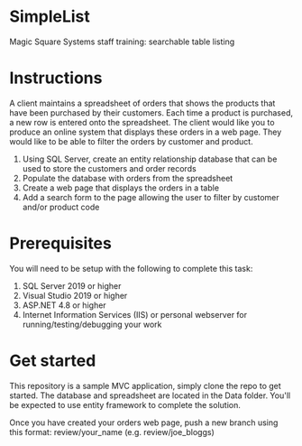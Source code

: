 # SimpleList
Magic Square Systems staff training: searchable table listing

# Instructions
A client maintains a spreadsheet of orders that shows the products that have been purchased by their customers. Each time a product is purchased, a new row is entered onto the spreadsheet. The client would like you to produce an online system that displays these orders in a web page. They would like to be able to filter the orders by customer and product.

1. Using SQL Server, create an entity relationship database that can be used to store the customers and order records
2. Populate the database with orders from the spreadsheet
3. Create a web page that displays the orders in a table
4. Add a search form to the page allowing the user to filter by customer and/or product code

# Prerequisites
You will need to be setup with the following to complete this task:
1. SQL Server 2019 or higher
2. Visual Studio 2019 or higher
3. ASP.NET 4.8 or higher
4. Internet Information Services (IIS) or personal webserver for running/testing/debugging your work

# Get started
This repository is a sample MVC application, simply clone the repo to get started. The database and spreadsheet are located in the Data folder. You'll be expected to use entity framework to complete the solution.

Once you have created your orders web page, push a new branch using this format: review/your_name (e.g. review/joe_bloggs)
